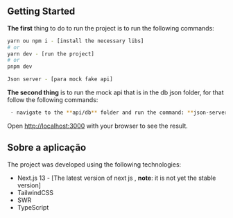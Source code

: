 ## Getting Started

**The first** thing to do to run the project is to run the following commands:

```bash
yarn ou npm i - [install the necessary libs]
# or
yarn dev - [run the project]
# or
pnpm dev

Json server - [para mock fake api]
```

**The second thing** is to run the mock api that is in the db json folder, for that follow the following commands:

```bash
 - navigate to the **api/db** folder and run the command: **json-server --watch db.json --port 3004**
```

Open [http://localhost:3000](http://localhost:3000) with your browser to see the result.

## Sobre a aplicação

The project was developed using the following technologies:

- Next.js 13 - [The latest version of next js , **note**: it is not yet the stable version]
- TailwindCSS
- SWR
- TypeScript
